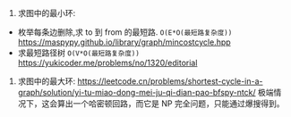 1. 求图中的最小环:

- 枚举每条边删除,求 to 到 from 的最短路.
  `O(E*O(最短路复杂度))`
  https://maspypy.github.io/library/graph/mincostcycle.hpp
- 求最短路径树
  `O(V*O(最短路复杂度))`
  https://yukicoder.me/problems/no/1320/editorial

1. 求图中的最大环:
   https://leetcode.cn/problems/shortest-cycle-in-a-graph/solution/yi-tu-miao-dong-mei-ju-qi-dian-pao-bfspy-ntck/
   极端情况下，这会算出一个哈密顿回路，而它是 NP 完全问题，只能通过爆搜得到。
